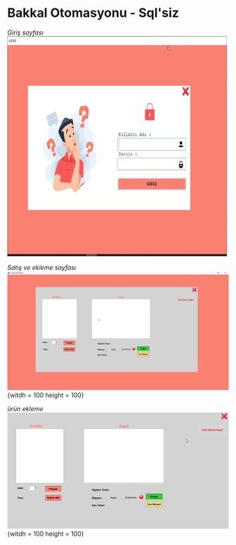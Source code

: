 # Bakkal Otomasyonu - Sql'siz

_Giriş sayfası_
<img src="img/Benim_Bakkalım_n3xJVZhgX7.png" width="500" height="500">


_Satış ve ekleme sayfası_
![satış ve ekleme](img/Benim_Bakkalım_PxPNWqJobv.png){witdh = 100 height = 100}

_ürün ekleme_
![ürün ekleme](img/Benim_Bakkalım_iyOUMUHxr2.gif){witdh = 100 height = 100}

